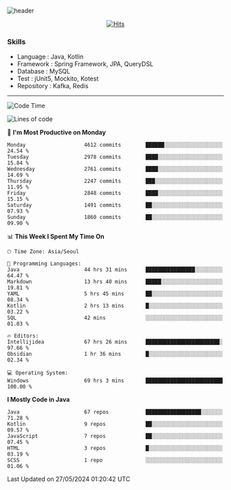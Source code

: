 <!-- Github Profile Readme로 프로필 꾸미기 : https://zzsza.github.io/development/2020/07/10/make-github-profile-readme/ -->

<!-- github theme -->
  <!-- 
    ![header](https://capsule-render.vercel.app/api?type=slice&color=e0f0e3&height=150&section=header&text=beasy&fontSize=45)
  -->
  ![header](https://capsule-render.vercel.app/api?type=soft&color=e0f0e3&height=150&section=header&text=Choi-YongSeok&fontSize=55&animation=twinkling)


<!-- hits count : https://hits.seeyoufarm.com/ -->
<div align=center>
    
  [![Hits](https://hits.seeyoufarm.com/api/count/incr/badge.svg?url=https%3A%2F%2Fgithub.com%2Fchoi-ys&count_bg=%2379C83D&title_bg=%23555555&icon=&icon_color=%23E7E7E7&title=hits&edge_flat=false)](https://hits.seeyoufarm.com)

</div>


<!-- Committed Top Lang -->
<div align=center>
</div>


### Skills
 - Language : Java, Kotlin
 - Framework : Spring Framework, JPA, QueryDSL
 - Database : MySQL
 - Test : jUnit5, Mockito, Kotest
 - Repository : Kafka, Redis

---

<!--START_SECTION:waka-->
![Code Time](http://img.shields.io/badge/Code%20Time-4%2C027%20hrs%2019%20mins-blue)

![Lines of code](https://img.shields.io/badge/From%20Hello%20World%20I%27ve%20Written-14.8%20million%20lines%20of%20code-blue)

📅 **I'm Most Productive on Monday** 

```text
Monday                   4612 commits        ██████░░░░░░░░░░░░░░░░░░░   24.54 % 
Tuesday                  2978 commits        ████░░░░░░░░░░░░░░░░░░░░░   15.84 % 
Wednesday                2761 commits        ████░░░░░░░░░░░░░░░░░░░░░   14.69 % 
Thursday                 2247 commits        ███░░░░░░░░░░░░░░░░░░░░░░   11.95 % 
Friday                   2848 commits        ████░░░░░░░░░░░░░░░░░░░░░   15.15 % 
Saturday                 1491 commits        ██░░░░░░░░░░░░░░░░░░░░░░░   07.93 % 
Sunday                   1860 commits        ██░░░░░░░░░░░░░░░░░░░░░░░   09.90 % 
```


📊 **This Week I Spent My Time On** 

```text
🕑︎ Time Zone: Asia/Seoul

💬 Programming Languages: 
Java                     44 hrs 31 mins      ████████████████░░░░░░░░░   64.47 % 
Markdown                 13 hrs 40 mins      █████░░░░░░░░░░░░░░░░░░░░   19.81 % 
YAML                     5 hrs 45 mins       ██░░░░░░░░░░░░░░░░░░░░░░░   08.34 % 
Kotlin                   2 hrs 13 mins       █░░░░░░░░░░░░░░░░░░░░░░░░   03.22 % 
SQL                      42 mins             ░░░░░░░░░░░░░░░░░░░░░░░░░   01.03 % 

🔥 Editors: 
Intellijidea             67 hrs 26 mins      ████████████████████████░   97.66 % 
Obsidian                 1 hr 36 mins        █░░░░░░░░░░░░░░░░░░░░░░░░   02.34 % 

💻 Operating System: 
Windows                  69 hrs 3 mins       █████████████████████████   100.00 % 
```

**I Mostly Code in Java** 

```text
Java                     67 repos            ██████████████████░░░░░░░   71.28 % 
Kotlin                   9 repos             ██░░░░░░░░░░░░░░░░░░░░░░░   09.57 % 
JavaScript               7 repos             ██░░░░░░░░░░░░░░░░░░░░░░░   07.45 % 
HTML                     3 repos             █░░░░░░░░░░░░░░░░░░░░░░░░   03.19 % 
SCSS                     1 repo              ░░░░░░░░░░░░░░░░░░░░░░░░░   01.06 % 
```




 Last Updated on 27/05/2024 01:20:42 UTC
<!--END_SECTION:waka-->

<!-- 
![footer](https://capsule-render.vercel.app/api?section=footer&type=slice&color=e0f0e3)
-->

